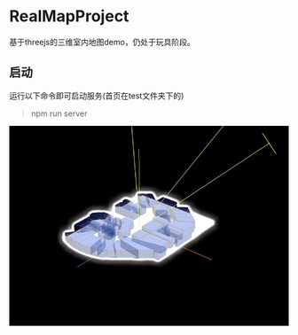 # RealMapProject
基于threejs的三维室内地图demo，仍处于玩具阶段。

## 启动
运行以下命令即可启动服务(首页在test文件夹下的)
>npm run server

![截图](https://github.com/WongSpark/RealMap/blob/master/Screenshot.jpg)
